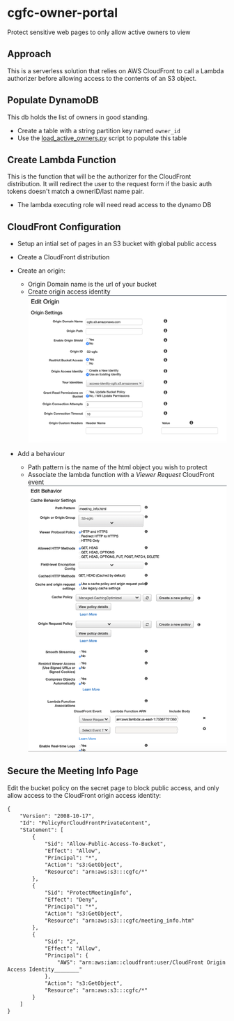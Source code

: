 # cgfc-owner-portal
Protect sensitive web pages to only allow active owners to view

## Approach
This is a serverless solution that relies on AWS CloudFront to call a Lambda authorizer before allowing access to the
contents of an S3 object.

## Populate DynamoDB
This db holds the list of owners in good standing.
- Create a table with a string partition key named `owner_id`
- Use the [load_active_owners.py](load_active_owners.py) script to populate this table

## Create Lambda Function
This is the function that will be the authorizer for the CloudFront distribution. It will redirect the user to the
request form if the basic auth tokens doesn't match a ownerID/last name pair.
- The lambda executing role will need read access to the dynamo DB

## CloudFront Configuration
- Setup an intial set of pages in an S3 bucket with global public access
- Create a CloudFront distribution
- Create an origin:
  - Origin Domain name is the url of your bucket
  - Create origin access identity
![Exmple](docs/EditOrigin.png)

- Add a behaviour
  - Path pattern is the name of the html object you wish to protect
  - Associate the lambda function with a _Viewer Request_ CloudFront event
![Example](docs/behavior.png)

## Secure the Meeting Info Page
Edit the bucket policy on the secret page to block public access, and only allow access to the CloudFront origin access
identity:
```
{
    "Version": "2008-10-17",
    "Id": "PolicyForCloudFrontPrivateContent",
    "Statement": [
        {
            "Sid": "Allow-Public-Access-To-Bucket",
            "Effect": "Allow",
            "Principal": "*",
            "Action": "s3:GetObject",
            "Resource": "arn:aws:s3:::cgfc/*"
        },
        {
            "Sid": "ProtectMeetingInfo",
            "Effect": "Deny",
            "Principal": "*",
            "Action": "s3:GetObject",
            "Resource": "arn:aws:s3:::cgfc/meeting_info.htm"
        },
        {
            "Sid": "2",
            "Effect": "Allow",
            "Principal": {
                "AWS": "arn:aws:iam::cloudfront:user/CloudFront Origin Access Identity________"
            },
            "Action": "s3:GetObject",
            "Resource": "arn:aws:s3:::cgfc/*"
        }
    ]
}
```
  
